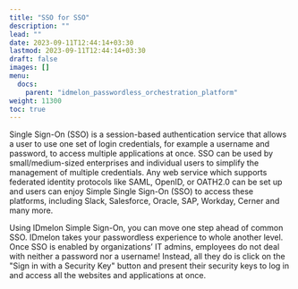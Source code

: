 ```yaml
---
title: "SSO for SSO"
description: ""
lead: ""
date: 2023-09-11T12:44:14+03:30
lastmod: 2023-09-11T12:44:14+03:30
draft: false
images: []
menu:
  docs:
    parent: "idmelon_passwordless_orchestration_platform"
weight: 11300
toc: true
---
```


Single Sign-On (SSO) is a session-based authentication service that allows a user to use one set of login credentials, for example a username and password, to access multiple applications at once. SSO can be used by small/medium-sized enterprises and individual users to simplify the management of multiple credentials. Any web service which supports federated identity protocols like SAML, OpenID, or OATH2.0 can be set up and users can enjoy Simple Single Sign-On (SSO) to access these platforms, including Slack, Salesforce, Oracle, SAP, Workday, Cerner and many more.  

Using IDmelon Simple Sign-On, you can move one step ahead of common SSO. IDmelon takes your passwordless experience to whole another level. Once SSO is enabled by organizations’ IT admins, employees do not deal with neither a password nor a username! Instead, all they do is click on the "Sign in with a Security Key" button and present their security keys to log in and access all the websites and applications at once.  
